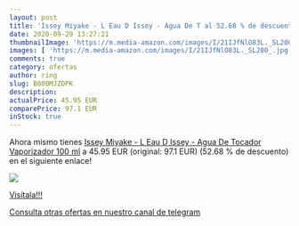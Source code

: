 ```yaml
---
layout: post
title: 'Issey Miyake - L Eau D Issey - Agua De T al 52.68 % de descuento'
date: 2020-09-29 13:27:21
thumbnailImage: 'https://m.media-amazon.com/images/I/21IJfNlO83L._SL200_.jpg'
images: [ 'https://m.media-amazon.com/images/I/21IJfNlO83L._SL200_.jpg' ]
comments: true
category: ofertas
author: ring
slug: B000MJZOPK
description:
actualPrice: 45.95 EUR
comparePrice: 97.1 EUR
inStock: true
---
```


Ahora mismo tienes [Issey Miyake - L Eau D Issey - Agua De Tocador Vaporizador  100 ml](https://www.amazon.com/dp/B000MJZOPK/?tag=redken08-20) a 45.95 EUR (original: 97.1 EUR) (52.68 %  de descuento) en el siguiente enlace!

[![](https://m.media-amazon.com/images/I/21IJfNlO83L._SL200_.jpg)](https://www.amazon.com/dp/B000MJZOPK/?tag=redken08-20)

[Visítala!!!](https://www.amazon.com/dp/B000MJZOPK/?tag=redken08-20)

[Consulta otras ofertas en nuestro canal de telegram](https://t.me/s/ofertas25)
